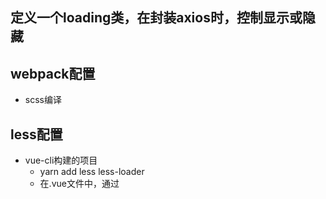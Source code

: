## 定义一个loading类，在封装axios时，控制显示或隐藏

## webpack配置
- scss编译

## less配置
- vue-cli构建的项目
   - yarn add less less-loader
   - 在.vue文件中，通过<style lang="less">即可使用
   - ps: 如果运行时出现‘this.getOptions is not a function’报错，很大程度是因为less-loader 安装的版本过高